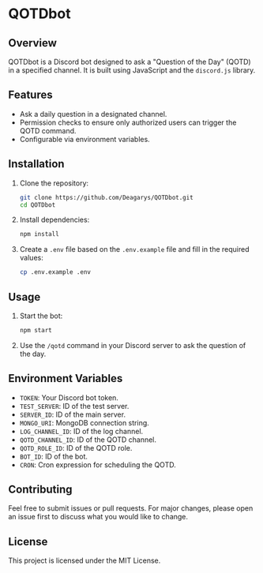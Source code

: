 # QOTDbot

## Overview
QOTDbot is a Discord bot designed to ask a "Question of the Day" (QOTD) in a specified channel. It is built using JavaScript and the `discord.js` library.

## Features
- Ask a daily question in a designated channel.
- Permission checks to ensure only authorized users can trigger the QOTD command.
- Configurable via environment variables.

## Installation
1. Clone the repository:
    ```sh
    git clone https://github.com/Deagarys/QOTDbot.git
    cd QOTDbot
    ```

2. Install dependencies:
    ```sh
    npm install
    ```

3. Create a `.env` file based on the `.env.example` file and fill in the required values:
    ```sh
    cp .env.example .env
    ```

## Usage
1. Start the bot:
    ```sh
    npm start
    ```

2. Use the `/qotd` command in your Discord server to ask the question of the day.

## Environment Variables
- `TOKEN`: Your Discord bot token.
- `TEST_SERVER`: ID of the test server.
- `SERVER_ID`: ID of the main server.
- `MONGO_URI`: MongoDB connection string.
- `LOG_CHANNEL_ID`: ID of the log channel.
- `QOTD_CHANNEL_ID`: ID of the QOTD channel.
- `QOTD_ROLE_ID`: ID of the QOTD role.
- `BOT_ID`: ID of the bot.
- `CRON`: Cron expression for scheduling the QOTD.

## Contributing
Feel free to submit issues or pull requests. For major changes, please open an issue first to discuss what you would like to change.

## License
This project is licensed under the MIT License.